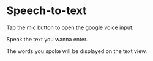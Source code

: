 # Speech-to-text

Tap the mic button to open the google voice input.

Speak the text you wanna enter.

The words you spoke will be displayed on the text view.
